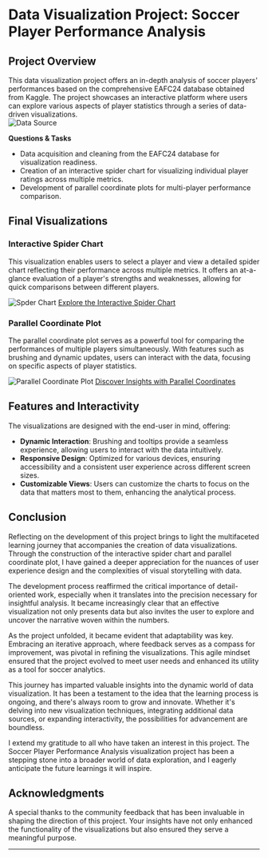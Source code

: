 # Data Visualization Project: Soccer Player Performance Analysis

## Project Overview

This data visualization project offers an in-depth analysis of soccer players' performances based on the comprehensive EAFC24 database obtained from Kaggle. The project showcases an interactive platform where users can explore various aspects of player statistics through a series of data-driven visualizations. <br>
![Data Source](https://www.kaggle.com/datasets/stefanoleone992/ea-sports-fc-24-complete-player-dataset)

<p><strong>Questions & Tasks</strong></p>
<ul>
  <li>Data acquisition and cleaning from the EAFC24 database for visualization readiness.</li>
  <li>Creation of an interactive spider chart for visualizing individual player ratings across multiple metrics.</li>
  <li>Development of parallel coordinate plots for multi-player performance comparison.</li>
</ul>

## Final Visualizations

### Interactive Spider Chart
This visualization enables users to select a player and view a detailed spider chart reflecting their performance across multiple metrics. It offers an at-a-glance evaluation of a player's strengths and weaknesses, allowing for quick comparisons between different players.

![Spder Chart](https://github.com/ayush-shinde/soccer-ratings-viz/assets/73592376/85fb84e8-f704-4f13-976f-a9f28c2c9e77)
[Explore the Interactive Spider Chart](https://vizhub.com/ayush-shinde/spider_chart)

### Parallel Coordinate Plot
The parallel coordinate plot serves as a powerful tool for comparing the performances of multiple players simultaneously. With features such as brushing and dynamic updates, users can interact with the data, focusing on specific aspects of player statistics.

![Parallel Coordinate Plot](https://github.com/ayush-shinde/soccer-ratings-viz/assets/73592376/13f4d67a-50a0-4970-ae30-30c0bb667f6c)
[Discover Insights with Parallel Coordinates](https://vizhub.com/ayush-shinde/parallel_coord)

## Features and Interactivity

The visualizations are designed with the end-user in mind, offering:

- **Dynamic Interaction**: Brushing and tooltips provide a seamless experience, allowing users to interact with the data intuitively.
- **Responsive Design**: Optimized for various devices, ensuring accessibility and a consistent user experience across different screen sizes.
- **Customizable Views**: Users can customize the charts to focus on the data that matters most to them, enhancing the analytical process.

## Conclusion

Reflecting on the development of this project brings to light the multifaceted learning journey that accompanies the creation of data visualizations. Through the construction of the interactive spider chart and parallel coordinate plot, I have gained a deeper appreciation for the nuances of user experience design and the complexities of visual storytelling with data.

The development process reaffirmed the critical importance of detail-oriented work, especially when it translates into the precision necessary for insightful analysis. It became increasingly clear that an effective visualization not only presents data but also invites the user to explore and uncover the narrative woven within the numbers.

As the project unfolded, it became evident that adaptability was key. Embracing an iterative approach, where feedback serves as a compass for improvement, was pivotal in refining the visualizations. This agile mindset ensured that the project evolved to meet user needs and enhanced its utility as a tool for soccer analytics.

This journey has imparted valuable insights into the dynamic world of data visualization. It has been a testament to the idea that the learning process is ongoing, and there's always room to grow and innovate. Whether it's delving into new visualization techniques, integrating additional data sources, or expanding interactivity, the possibilities for advancement are boundless.

I extend my gratitude to all who have taken an interest in this project. The Soccer Player Performance Analysis visualization project has been a stepping stone into a broader world of data exploration, and I eagerly anticipate the future learnings it will inspire.

## Acknowledgments

A special thanks to the community feedback that has been invaluable in shaping the direction of this project. Your insights have not only enhanced the functionality of the visualizations but also ensured they serve a meaningful purpose.

---
